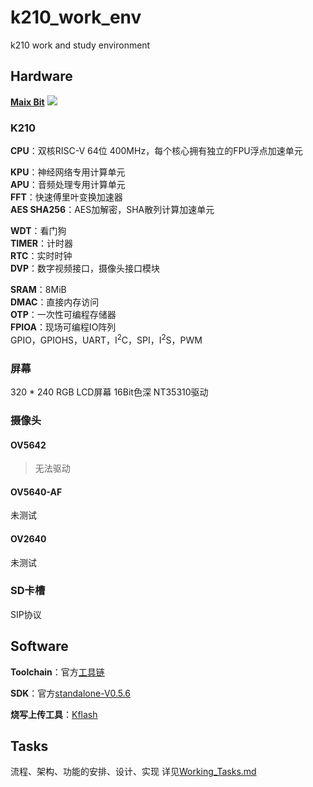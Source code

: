 # k210_work_env
k210 work and study environment

## Hardware
[**Maix Bit**](https://wiki.sipeed.com/soft/maixpy/zh/develop_kit_board/maix_bit.html)
![](https://wiki.sipeed.com/soft/maixpy/assets/hardware/maix_bit/maix_bit.png)

### K210
**CPU**：双核RISC-V 64位 400MHz，每个核心拥有独立的FPU浮点加速单元

**KPU**：神经网络专用计算单元  
**APU**：音频处理专用计算单元  
**FFT**：快速傅里叶变换加速器  
**AES SHA256**：AES加解密，SHA散列计算加速单元  

**WDT**：看门狗  
**TIMER**：计时器  
**RTC**：实时时钟  
**DVP**：数字视频接口，摄像头接口模块  

**SRAM**：8MiB  
**DMAC**：直接内存访问  
**OTP**：一次性可编程存储器  
**FPIOA**：现场可编程IO阵列  
GPIO，GPIOHS，UART，I<sup>2</sup>C，SPI，I<sup>2</sup>S，PWM

### 屏幕
320 * 240 RGB LCD屏幕
16Bit色深
NT35310驱动

### 摄像头
#### OV5642
> 无法驱动

#### OV5640-AF
未测试

#### OV2640
未测试

### SD卡槽  
SIP协议

##

## Software

**Toolchain**：官方[工具链](https://github.com/kendryte/kendryte-gnu-toolchain)

**SDK**：官方[standalone-V0.5.6](https://github.com/kendryte/kendryte-standalone-sdk/releases/tag/V0.5.6)

**烧写上传工具**：[Kflash](https://github.com/kendryte/kflash.py)

## Tasks
流程、架构、功能的安排、设计、实现
详见[Working_Tasks.md](https://github.com/Pixelhn/k210_work_env/blob/main/Working_Tasks.md)